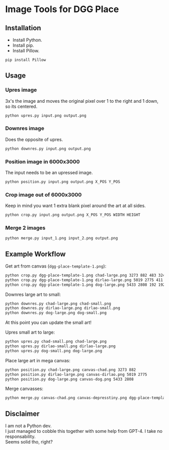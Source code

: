 # Image Tools for DGG Place

## Installation

- Install Python.
- Install pip.
- Install Pillow.

```sh
pip install Pillow
```

## Usage

### Upres image

3x's the image and moves the original pixel over 1 to the right and 1 down, so its centered.
```sh
python upres.py input.png output.png
```

### Downres image

Does the opposite of upres.
```sh
python downres.py input.png output.png
```

### Position image in 6000x3000

The input needs to be an upressed image.
```sh
python position.py input.png output.png X_POS Y_POS
```

### Crop image out of 6000x3000

Keep in mind you want 1 extra blank pixel around the art at all sides.
```sh
python crop.py input.png output.png X_POS Y_POS WIDTH HEIGHT
```

### Merge 2 images

```sh
python merge.py input_1.png input_2.png output.png
```

## Example Workflow

Get art from canvas (`dgg-place-template-1.png`):
```sh
python crop.py dgg-place-template-1.png chad-large.png 3273 882 483 324
python crop.py dgg-place-template-1.png dirlao-large.png 5019 2775 411 225
python crop.py dgg-place-template-1.png dog-large.png 5433 2808 192 192
```

Downres large art to small:
```sh
python downres.py chad-large.png chad-small.png
python downres.py dirlao-large.png dirlao-small.png
python downres.py dog-large.png dog-small.png
```

At this point you can update the small art!

Upres small art to large:
```sh
python upres.py chad-small.png chad-large.png
python upres.py dirlao-small.png dirlao-large.png
python upres.py dog-small.png dog-large.png
```

Place large art in mega canvas:
```sh
python position.py chad-large.png canvas-chad.png 3273 882
python position.py dirlao-large.png canvas-dirlao.png 5019 2775
python position.py dog-large.png canvas-dog.png 5433 2808
```

Merge canvasses:
```sh
python merge.py canvas-chad.png canvas-depresstiny.png dgg-place-template-1-new.png
```

## Disclaimer

I am not a Python dev.\
I just managed to cobble this together with some help from GPT-4. I take no responsability.\
Seems solid tho, right?

